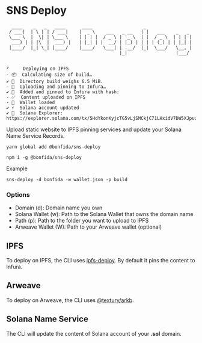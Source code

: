 # SNS Deploy

```
  ____    _   _   ____      ____                   _
 / ___|  | \ | | / ___|    |  _ \    ___   _ __   | |   ___    _   _
 \___ \  |  \| | \___ \    | | | |  / _ \ | '_ \  | |  / _ \  | | | |
  ___) | | |\  |  ___) |   | |_| | |  __/ | |_) | | | | (_) | | |_| |
 |____/  |_| \_| |____/    |____/   \___| | .__/  |_|  \___/   \__, |
                                          |_|                  |___/


⠋     Deploying on IPFS
- 📦  Calculating size of build…
✔ 🚚  Directory build weighs 6.5 MiB.
- 📠  Uploading and pinning to Infura…
✔ 📌  Added and pinned to Infura with hash:
- ✅  Content uploaded on IPFS
- 🦄  Wallet loaded
✔ ⚡️  Solana account updated
✔ 🧭  Solana Explorer: https://explorer.solana.com/tx/5HdYkonKyjcTG5vLjSMCkjC71LHxidV7DW5XJpuzCg5QfuHt9wxKcNYrGP9xEew2NrLXV98fRnzt2EgbfL9DXEEH
```

Upload static website to IPFS pinning services and update your Solana Name Service Records.

```
yarn global add @bonfida/sns-deploy
```

```
npm i -g @bonfida/sns-deploy
```

Example

```
sns-deploy -d bonfida -w wallet.json -p build
```

### Options

- Domain (d): Domain name you own
- Solana Wallet (w): Path to the Solana Wallet that owns the domain name
- Path (p): Path to the folder you want to upload to IPFS
- Arweave Wallet (W): Path to your Arweave wallet (optional)

## IPFS

To deploy on IPFS, the CLI uses [ipfs-deploy](https://github.com/ipfs-shipyard/ipfs-deploy). By default it pins the content to Infura.

## Arweave

To deploy on Arweave, the CLI uses [@textury/arkb](https://github.com/textury/arkb).

## Solana Name Service

The CLI will update the content of Solana account of your **.sol** domain.
